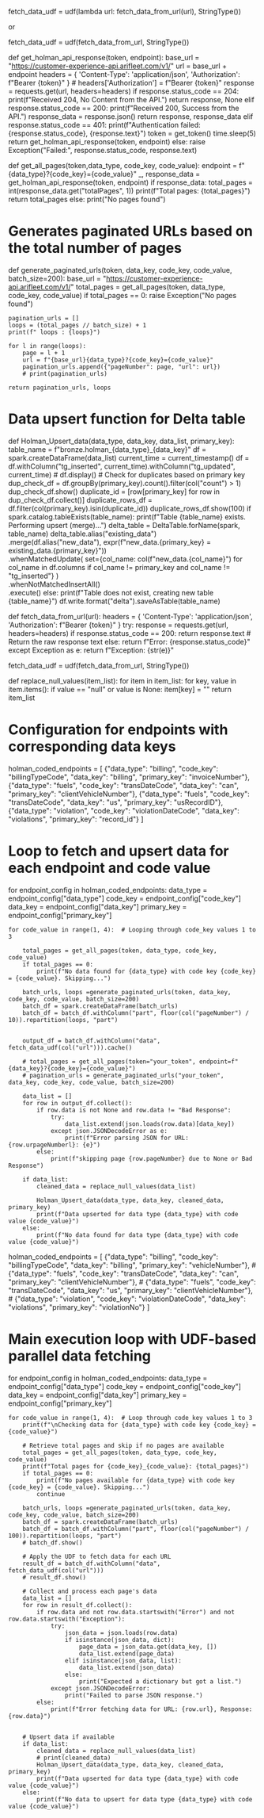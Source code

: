fetch_data_udf = udf(lambda url: fetch_data_from_url(url), StringType())

or 

fetch_data_udf = udf(fetch_data_from_url, StringType())


def get_holman_api_response(token, endpoint):
    base_url = "https://customer-experience-api.arifleet.com/v1/"
    url = base_url + endpoint
    headers = {
        'Content-Type': 'application/json',
        'Authorization': f"Bearer {token}"
    }
    # headers['Authorization'] = f"Bearer {token}"
    response = requests.get(url, headers=headers)
    if response.status_code == 204:
        print(f"Received 204, No Content from the API.")
        return response, None
    elif response.status_code == 200:
        print(f"Received 200, Success from the API.")
        response_data = response.json()
        return response, response_data
    elif response.status_code == 401:
        print(f"Authentication failed: {response.status_code}, {response.text}")
        token = get_token()
        time.sleep(5)
        return get_holman_api_response(token, endpoint)
    else:
        raise Exception("Failed:", response.status_code, response.text)

        
def get_all_pages(token,data_type, code_key, code_value):
    endpoint = f"{data_type}?{code_key}={code_value}"
    _, response_data  = get_holman_api_response(token, endpoint)
    if response_data:
        total_pages = int(response_data.get("totalPages", 1))
        print(f"Total pages: {total_pages}")
        return total_pages
    else:
        print("No pages found")


# Generates paginated URLs based on the total number of pages
def generate_paginated_urls(token, data_key, code_key, code_value, batch_size=200):
    base_url = "https://customer-experience-api.arifleet.com/v1/"
    total_pages = get_all_pages(token, data_type, code_key, code_value)
    if total_pages == 0:
        raise Exception("No pages found")

    pagination_urls = []
    loops = (total_pages // batch_size) + 1
    print(f" loops : {loops}")

    for l in range(loops):
        page = l + 1
        url = f"{base_url}{data_type}?{code_key}={code_value}"
        pagination_urls.append({"pageNumber": page, "url": url})
        # print(pagination_urls)

    return pagination_urls, loops



# Data upsert function for Delta table
def Holman_Upsert_data(data_type, data_key, data_list, primary_key):
    table_name = f"bronze.holman_{data_type}_{data_key}"
    df = spark.createDataFrame(data_list)
    current_time = current_timestamp()
    df = df.withColumn("tg_inserted", current_time).withColumn("tg_updated", current_time)
    # df.display()
    # Check for duplicates based on primary key
    dup_check_df = df.groupBy(primary_key).count().filter(col("count") > 1)
    dup_check_df.show()
    duplicate_id = [row[primary_key] for row in dup_check_df.collect()]
    duplicate_rows_df = df.filter(col(primary_key).isin(duplicate_id))
    duplicate_rows_df.show(100)
    if spark.catalog.tableExists(table_name):
        print(f"Table {table_name} exists. Performing upsert (merge)...")
        delta_table = DeltaTable.forName(spark, table_name)
        delta_table.alias("existing_data") \
            .merge(df.alias("new_data"), expr(f"new_data.{primary_key} = existing_data.{primary_key}")) \
            .whenMatchedUpdate(
                set={col_name: col(f"new_data.{col_name}") for col_name in df.columns if col_name != primary_key and col_name != "tg_inserted"}
            ) \
            .whenNotMatchedInsertAll() \
            .execute()
    else:
        print(f"Table does not exist, creating new table {table_name}")
        df.write.format("delta").saveAsTable(table_name)



def fetch_data_from_url(url):
    headers = {
        'Content-Type': 'application/json',
        'Authorization': f"Bearer {token}"
    }
    try:
        response = requests.get(url, headers=headers)
        if response.status_code == 200:
            return response.text  # Return the raw response text
        else:
            return f"Error: {response.status_code}"
    except Exception as e:
        return f"Exception: {str(e)}"

fetch_data_udf = udf(fetch_data_from_url, StringType())


def replace_null_values(item_list):
    for item in item_list:
        for key, value in item.items():
            if value == "null" or value is None:
                item[key] = ""
    return item_list




# Configuration for endpoints with corresponding data keys
holman_coded_endpoints = [
    {"data_type": "billing", "code_key": "billingTypeCode", "data_key": "billing", "primary_key": "invoiceNumber"},
    {"data_type": "fuels", "code_key": "transDateCode", "data_key": "can", "primary_key": "clientVehicleNumber"},
    {"data_type": "fuels", "code_key": "transDateCode", "data_key": "us", "primary_key": "usRecordID"},
    {"data_type": "violation", "code_key": "violationDateCode", "data_key": "violations", "primary_key": "record_id"}
]

# Loop to fetch and upsert data for each endpoint and code value
for endpoint_config in holman_coded_endpoints:
    data_type = endpoint_config["data_type"]
    code_key = endpoint_config["code_key"]
    data_key = endpoint_config["data_key"]
    primary_key = endpoint_config["primary_key"]
    
    for code_value in range(1, 4):  # Looping through code_key values 1 to 3

        total_pages = get_all_pages(token, data_type, code_key, code_value)
        if total_pages == 0:
            print(f"No data found for {data_type} with code key {code_key} = {code_value}. Skipping...")

        batch_urls, loops =generate_paginated_urls(token, data_key, code_key, code_value, batch_size=200)
        batch_df = spark.createDataFrame(batch_urls)
        batch_df = batch_df.withColumn("part", floor(col("pageNumber") / 10)).repartition(loops, "part")


        output_df = batch_df.withColumn("data", fetch_data_udf(col("url"))).cache()

        # total_pages = get_all_pages(token="your_token", endpoint=f"{data_key}?{code_key}={code_value}")
        # pagination_urls = generate_paginated_urls("your_token", data_key, code_key, code_value, batch_size=200)
        
        data_list = []
        for row in output_df.collect():
            if row.data is not None and row.data != "Bad Response":
                try:
                    data_list.extend(json.loads(row.data)[data_key])
                except json.JSONDecodeError as e:
                    print(f"Error parsing JSON for URL: {row.urpageNumberl}: {e}")
            else:
                print(f"skipping page {row.pageNumber} due to None or Bad Response")

        if data_list:
            cleaned_data = replace_null_values(data_list)

            Holman_Upsert_data(data_type, data_key, cleaned_data, primary_key)
            print(f"Data upserted for data type {data_type} with code value {code_value}")
        else:
            print(f"No data found for data type {data_type} with code value {code_value}")
    
holman_coded_endpoints = [
    {"data_type": "billing", "code_key": "billingTypeCode", "data_key": "billing", "primary_key": "vehicleNumber"},
    # {"data_type": "fuels", "code_key": "transDateCode", "data_key": "can", "primary_key": "clientVehicleNumber"},
    # {"data_type": "fuels", "code_key": "transDateCode", "data_key": "us", "primary_key": "clientVehicleNumber"},
    # {"data_type": "violation", "code_key": "violationDateCode", "data_key": "violations", "primary_key": "violationNo"}
]

# Main execution loop with UDF-based parallel data fetching
for endpoint_config in holman_coded_endpoints:
    data_type = endpoint_config["data_type"]
    code_key = endpoint_config["code_key"]
    data_key = endpoint_config["data_key"]
    primary_key = endpoint_config["primary_key"]

    for code_value in range(1, 4):  # Loop through code_key values 1 to 3
        print(f"\nChecking data for {data_type} with code key {code_key} = {code_value}")
        
        # Retrieve total pages and skip if no pages are available
        total_pages = get_all_pages(token, data_type, code_key, code_value)
        print(f"Total pages for {code_key}_{code_value}: {total_pages}")
        if total_pages == 0:
            print(f"No pages available for {data_type} with code key {code_key} = {code_value}. Skipping...")
            continue

        batch_urls, loops =generate_paginated_urls(token, data_key, code_key, code_value, batch_size=200)
        batch_df = spark.createDataFrame(batch_urls)
        batch_df = batch_df.withColumn("part", floor(col("pageNumber") / 100)).repartition(loops, "part")
        # batch_df.show()

        # Apply the UDF to fetch data for each URL
        result_df = batch_df.withColumn("data", fetch_data_udf(col("url")))
        # result_df.show()

        # Collect and process each page's data
        data_list = []
        for row in result_df.collect():
            if row.data and not row.data.startswith("Error") and not row.data.startswith("Exception"):
                try:
                    json_data = json.loads(row.data)
                    if isinstance(json_data, dict):
                        page_data = json_data.get(data_key, [])
                        data_list.extend(page_data)
                    elif isinstance(json_data, list):
                        data_list.extend(json_data)
                    else:
                        print("Expected a dictionary but got a list.")
                except json.JSONDecodeError:
                    print("Failed to parse JSON response.")
            else:
                print(f"Error fetching data for URL: {row.url}, Response: {row.data}")


        # Upsert data if available
        if data_list:
            cleaned_data = replace_null_values(data_list)
            # print(cleaned_data)
            Holman_Upsert_data(data_type, data_key, cleaned_data, primary_key)
            print(f"Data upserted for data type {data_type} with code value {code_value}")
        else:
            print(f"No data to upsert for data type {data_type} with code value {code_value}")
